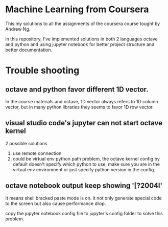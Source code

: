 # Machine Learning from Coursera

This my solutions to all the assignments of the coursera course tought by Andrew Ng.

in this repository, I've implemented solutions in both 2 languages octave and python and using jupyter
notebook for better project structure and better documentation.

# Trouble shooting

## octave and python favor different 1D vector.

In the course materials and octave, 1D vector always refers to 1D column vector, but in many python libraries they seems to favor 1D row vector.

## visual studio code's jupyter can not start octave kernel

2 possible solutions

1. use remote connection
2. could be virtual env python path problem, the octave kernel config by default doesn't specify which python to use, make sure you are in the virtual env environment or just specify python version in the config.

## octave notebook output keep showing '[?2004l'

It means shell bracked paste mode is on. it not only generate special code to the screen but also cause performance drop.

copy the jupyter notebook config file to jupyter's config folder to solve this problem.
